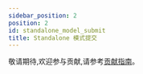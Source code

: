```yaml
---
sidebar_position: 2
position: 2
id: standalone_model_submit
title: Standalone 模式提交
---
```


敬请期待,欢迎参与贡献,请参考[贡献指南](../../developer_guide/contribution/how_contribute)。